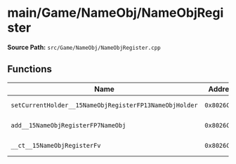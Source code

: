 # main/Game/NameObj/NameObjRegister

**Source Path:** `src/Game/NameObj/NameObjRegister.cpp`

## Functions

| Name | Address | Match % |
|------|---------|---------|
| `setCurrentHolder__15NameObjRegisterFP13NameObjHolder` | `0x8026C654` | :white_check_mark: (100.0%) |
| `add__15NameObjRegisterFP7NameObj` | `0x8026C65C` | :white_check_mark: (100.0%) |
| `__ct__15NameObjRegisterFv` | `0x8026C664` | :white_check_mark: (100.0%) |